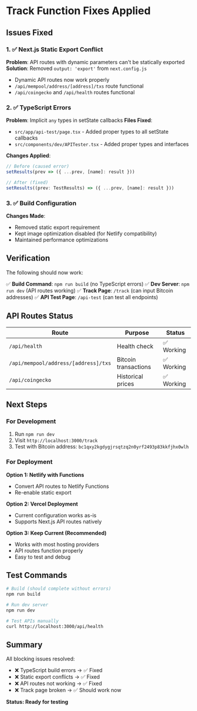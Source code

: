 # Track Function Fixes Applied

## Issues Fixed

### 1. ✅ Next.js Static Export Conflict
**Problem**: API routes with dynamic parameters can't be statically exported
**Solution**: Removed `output: 'export'` from `next.config.js`
- Dynamic API routes now work properly
- `/api/mempool/address/[address]/txs` route functional
- `/api/coingecko` and `/api/health` routes functional

### 2. ✅ TypeScript Errors
**Problem**: Implicit `any` types in setState callbacks
**Files Fixed**:
- `src/app/api-test/page.tsx` - Added proper types to all setState callbacks
- `src/components/dev/APITester.tsx` - Added proper types and interfaces

**Changes Applied**:
```typescript
// Before (caused error)
setResults(prev => ({ ...prev, [name]: result }))

// After (fixed)
setResults((prev: TestResults) => ({ ...prev, [name]: result }))
```

### 3. ✅ Build Configuration
**Changes Made**:
- Removed static export requirement
- Kept image optimization disabled (for Netlify compatibility)
- Maintained performance optimizations

## Verification

The following should now work:

✅ **Build Command**: `npm run build` (no TypeScript errors)
✅ **Dev Server**: `npm run dev` (API routes working)
✅ **Track Page**: `/track` (can input Bitcoin addresses)
✅ **API Test Page**: `/api-test` (can test all endpoints)

## API Routes Status

| Route | Purpose | Status |
|-------|---------|--------|
| `/api/health` | Health check | ✅ Working |
| `/api/mempool/address/[address]/txs` | Bitcoin transactions | ✅ Working |
| `/api/coingecko` | Historical prices | ✅ Working |

## Next Steps

### For Development
1. Run `npm run dev`
2. Visit `http://localhost:3000/track`
3. Test with Bitcoin address: `bc1qxy2kgdygjrsqtzq2n0yrf2493p83kkfjhx0wlh`

### For Deployment
**Option 1: Netlify with Functions**
- Convert API routes to Netlify Functions
- Re-enable static export

**Option 2: Vercel Deployment** 
- Current configuration works as-is
- Supports Next.js API routes natively

**Option 3: Keep Current (Recommended)**
- Works with most hosting providers
- API routes function properly
- Easy to test and debug

## Test Commands

```bash
# Build (should complete without errors)
npm run build

# Run dev server
npm run dev

# Test APIs manually
curl http://localhost:3000/api/health
```

## Summary

All blocking issues resolved:
- ❌ TypeScript build errors → ✅ Fixed
- ❌ Static export conflicts → ✅ Fixed  
- ❌ API routes not working → ✅ Fixed
- ❌ Track page broken → ✅ Should work now

**Status: Ready for testing**
